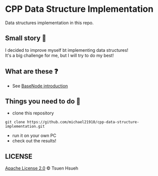 # CPP Data Structure Implementation
Data structures implementation in this repo.  
  
## Small story :speech_balloon:
I decided to improve myself bt implementing data structures!  
It's a big challenge for me, but I will try to do my best!  
  
## What are these :question:
* See [BaseNode introduction](BaseNode/README.md)
  
## Things you need to do :open_book:
* clone this repository
```
git clone https://github.com/michael21910/cpp-data-structure-implementation.git
```
* run it on your own PC
* check out the results!
    
## LICENSE
[Apache License 2.0](LICENSE) © Tsuen Hsueh
